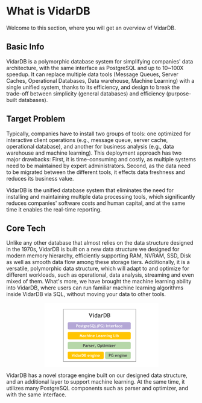 # What is VidarDB

Welcome to this section, where you will get an overview of VidarDB.

## Basic Info
VidarDB is a polymorphic database system for simplifying companies' data architecture, with the same interface as PostgreSQL and up to 10~100X speedup. It can replace multiple data tools (Message Queues, Server Caches, Operational Databases, Data warehouse, Machine Learning) with a single unified system, thanks to its efficiency, and design to break the trade-off between simplicity (general databases) and efficiency (purpose-built databases).

## Target Problem
Typically, companies have to install two groups of tools: one optimized for interactive client operations (e.g., message queue, server cache, operational database), and another for business analysis (e.g., data warehouse and machine learning). This deployment approach has two major drawbacks: First, it is time-consuming and costly, as multiple systems need to be maintained by expert administrators. Second, as the data need to be migrated between the different tools, it effects data freshness and reduces its business value.

VidarDB is the unified database system that eliminates the need for installing and maintaining multiple data processing tools, which significantly reduces companies' software costs and human capital, and at the same time it enables the real-time reporting.

## Core Tech
Unlike any other database that almost relies on the data structure designed in the 1970s, VidarDB is built on a new data structure we designed for modern memory hierarchy, efficiently supporting RAM, NVRAM, SSD, Disk as well as smooth data flow among these storage tiers. Additionally, it is a versatile, polymorphic data structure, which will adapt to and optimize for different workloads, such as operational, data analysis, streaming and even mixed of them. What's more, we have brought the machine learning ability into VidarDB, where users can run familiar machine learning algorithms inside VidarDB via SQL, without moving your data to other tools.

<img src="../img/vidardb_arch.png" alt="drawing" width="60%" height="60%" style="display: block; margin-left: auto; margin-right: auto;"/>

VidarDB has a novel storage engine built on our designed data structure, and an additional layer to support machine learning. At the same time, it utilizes many PostgreSQL components such as parser and optimizer, and with the same interface.
